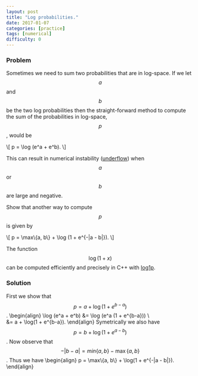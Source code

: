 ```yaml
---
layout: post
title: "Log probabilities."
date: 2017-01-07
categories: [practice]
tags: [numerical]
difficulty: 0
---
```


### Problem ###

Sometimes we need to sum two probabilities that are in log-space. If we let
$$a$$ and $$b$$ be the two log probabilities then the straight-forward method
to compute the sum of the probabilities in log-space, $$p$$, would be 

\\[ p = \log (e^a + e^b). \\]

This can result in numerical instability ([underflow]) when $$a$$ or $$b$$ are
large and negative.

Show that another way to compute $$p$$ is given by

\\[ p = \max\\{a, b\\} + \log (1 + e^{-\|a - b\|}). \\]

The function $$\log(1 + x)$$ can be computed efficiently and precisely in 
C++ with [log1p].

### Solution ###

First we show that $$p = a + \log(1 + e^{b-a})$$. 
\begin{align}
\log (e^a + e^b) &= \log (e^a (1 + e^{b-a})) \\\
&= a + \log(1 + e^{b-a}).
\end{align}
Symetrically we also have $$p = b + \log(1 + e^{a - b})$$. Now observe that
$$-|b - a| = min\{a, b\} - \max\{a, b\}$$. Thus we have
\begin{align}
p = \max\\{a, b\\} + \log(1 + e^{-|a - b|}).
\end{align}

[underflow]: https://en.wikipedia.org/wiki/Arithmetic_underflow
[log1p]: http://en.cppreference.com/w/cpp/numeric/math/log1p
